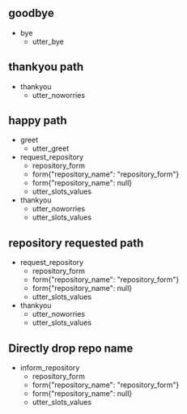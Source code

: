 ## goodbye
* bye
  - utter_bye

## thankyou path
* thankyou
    - utter_noworries

## happy path
* greet
  - utter_greet
* request_repository
    - repository_form
    - form{"repository_name": "repository_form"}
    - form{"repository_name": null}
    - utter_slots_values
* thankyou
    - utter_noworries
    - utter_slots_values

## repository requested path
* request_repository
    - repository_form
    - form{"repository_name": "repository_form"}
    - form{"repository_name": null}
    - utter_slots_values
* thankyou
    - utter_noworries
    - utter_slots_values
    
## Directly drop repo name
* inform_repository
    - repository_form
    - form{"repository_name": "repository_form"}
    - form{"repository_name": null}
    - utter_slots_values